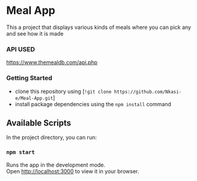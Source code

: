 # Meal App

This a project that displays various kinds of meals where you can pick any and see how it is made

### API USED

<https://www.themealdb.com/api.php>

### Getting Started

- clone this repository using [```!git clone https://github.com/Nkasi-e/Meal-App.git```]
- install package dependencies using the ```npm install``` command

## Available Scripts

In the project directory, you can run:

### `npm start`

Runs the app in the development mode.\
Open [http://localhost:3000](http://localhost:3000) to view it in your browser.
